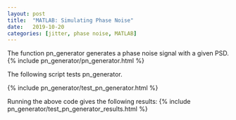 ```yaml
---
layout: post
title:  "MATLAB: Simulating Phase Noise"
date:   2019-10-20
categories: [jitter, phase noise, MATLAB]
---
```


The function pn_generator generates a phase noise signal with a given PSD.
{% include pn_generator/pn_generator.html %}

The following script tests pn_generator.

{% include pn_generator/test_pn_generator.html %}

Running the above code gives the following results:
{% include pn_generator/test_pn_generator_results.html %}
